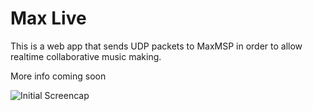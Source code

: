 Max Live
=================

This is a web app that sends UDP packets to MaxMSP in order to allow realtime collaborative music making.

More info coming soon

![Initial Screencap](https://cloud.githubusercontent.com/assets/3302260/6489862/e35e4560-c26f-11e4-807b-9406204b8efd.JPG)
